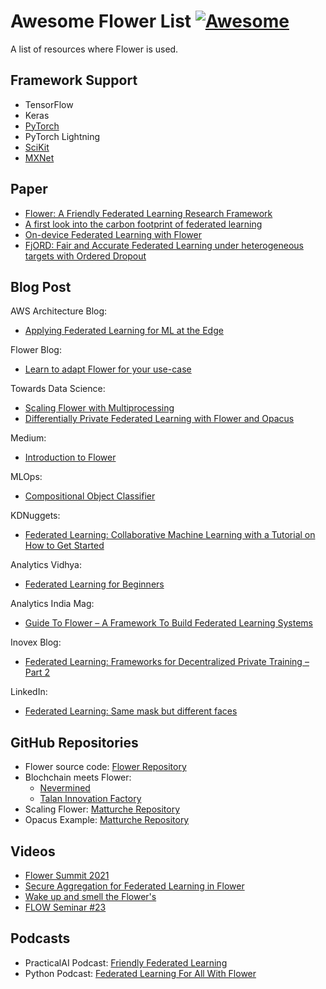 # Awesome Flower List [![Awesome](https://awesome.re/badge.svg)](https://awesome.re)

A list of resources where Flower is used.

## Framework Support

- TensorFlow
- Keras
- [PyTorch](https://pytorch.org/ecosystem/)
- PyTorch Lightning
- [SciKit](https://scikit-learn.org/dev/related_projects.html)
- [MXNet](https://mxnet.apache.org/versions/master/ecosystem/)

## Paper

- [Flower: A Friendly Federated Learning Research Framework](https://arxiv.org/abs/2007.14390)
- [A first look into the carbon footprint of federated learning](https://arxiv.org/abs/2102.07627)
- [On-device Federated Learning with Flower](https://arxiv.org/abs/2104.03042)
- [FjORD: Fair and Accurate Federated Learning under heterogeneous targets with Ordered Dropout](https://arxiv.org/pdf/2102.13451.pdf)

## Blog Post

AWS Architecture Blog:

- [Applying Federated Learning for ML at the Edge](https://aws.amazon.com/de/blogs/architecture/applying-federated-learning-for-ml-at-the-edge/)

Flower Blog:

- [Learn to adapt Flower for your use-case](https://flower.dev/blog)

Towards Data Science:

- [Scaling Flower with Multiprocessing](https://towardsdatascience.com/scaling-flower-with-multiprocessing-a0bc7b7aace0)
- [Differentially Private Federated Learning with Flower and Opacus](https://towardsdatascience.com/differentially-private-federated-learning-with-flower-and-opacus-e14fb0d2d229)

Medium:

- [Introduction to Flower](https://medium.com/nerd-for-tech/build-your-own-federated-learning-model-2c882ea8cfde)

MLOps:

- [Compositional Object Classifier](https://mlops.substack.com/p/compositional-object-classifier)

KDNuggets:

- [Federated Learning: Collaborative Machine Learning with a Tutorial on How to Get Started](https://www.kdnuggets.com/2021/12/federated-learning-collaborative-machine-learning-tutorial-get-started.html)

Analytics Vidhya:

- [Federated Learning for Beginners](https://www.analyticsvidhya.com/blog/2021/04/federated-learning-for-beginners/)

Analytics India Mag:

- [Guide To Flower – A Framework To Build Federated Learning Systems](https://analyticsindiamag.com/guide-to-flower-a-framework-to-build-federated-learning-systems/)

Inovex Blog:

- [Federated Learning: Frameworks for Decentralized Private Training – Part 2](https://www.inovex.de/de/blog/federated-learning-frameworks-part-2/)

LinkedIn:

- [Federated Learning: Same mask but different faces](https://www.linkedin.com/pulse/federated-learning-same-mask-different-faces-imen-ayari/)

## GitHub Repositories

- Flower source code: [Flower Repository](https://github.com/adap/flower)
- Blochchain meets Flower: 
    - [Nevermined](https://github.com/nevermined-io/fl-demo/tree/master/image-classification-flower)
    - [Talan Innovation Factory](https://gitlab.com/Talan_Innovation_Factory/food-waste-prevention)
- Scaling Flower: [Matturche Repository](https://github.com/matturche/flower_scaling_example)
- Opacus Example: [Matturche Repository](https://github.com/matturche/flower_opacus_example)


## Videos

- [Flower Summit 2021](https://www.youtube.com/watch?v=XEH9UCUlVO8)
- [Secure Aggregation for Federated Learning in Flower](https://dl.acm.org/doi/10.1145/3488659.3493776)
- [Wake up and smell the Flower's](https://www.youtube.com/watch?v=mozAntAv1Fo)
- [FLOW Seminar #23](https://youtu.be/vq9oJr3_k5o)

## Podcasts

- PracticalAI Podcast: [Friendly Federated Learning](https://changelog.com/practicalai/160)
- Python Podcast: [Federated Learning For All With Flower](https://www.pythonpodcast.com/flower-federated-learning-episode-314/)
